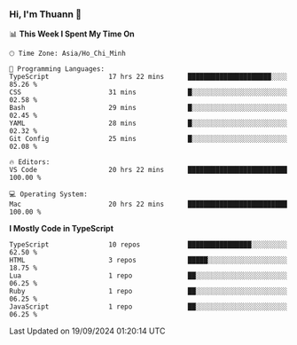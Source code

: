 ### Hi, I'm Thuann 👋

<!--START_SECTION:waka-->
📊 **This Week I Spent My Time On** 

```text
🕑︎ Time Zone: Asia/Ho_Chi_Minh

💬 Programming Languages: 
TypeScript               17 hrs 22 mins      █████████████████████░░░░   85.26 % 
CSS                      31 mins             █░░░░░░░░░░░░░░░░░░░░░░░░   02.58 % 
Bash                     29 mins             █░░░░░░░░░░░░░░░░░░░░░░░░   02.45 % 
YAML                     28 mins             █░░░░░░░░░░░░░░░░░░░░░░░░   02.32 % 
Git Config               25 mins             █░░░░░░░░░░░░░░░░░░░░░░░░   02.08 % 

🔥 Editors: 
VS Code                  20 hrs 22 mins      █████████████████████████   100.00 % 

💻 Operating System: 
Mac                      20 hrs 22 mins      █████████████████████████   100.00 % 
```

**I Mostly Code in TypeScript** 

```text
TypeScript               10 repos            ████████████████░░░░░░░░░   62.50 % 
HTML                     3 repos             █████░░░░░░░░░░░░░░░░░░░░   18.75 % 
Lua                      1 repo              ██░░░░░░░░░░░░░░░░░░░░░░░   06.25 % 
Ruby                     1 repo              ██░░░░░░░░░░░░░░░░░░░░░░░   06.25 % 
JavaScript               1 repo              ██░░░░░░░░░░░░░░░░░░░░░░░   06.25 % 
```




 Last Updated on 19/09/2024 01:20:14 UTC
<!--END_SECTION:waka-->
